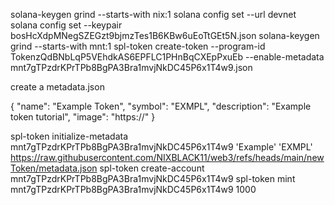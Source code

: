 solana-keygen grind --starts-with nix:1
solana config set --url devnet
solana config set --keypair bosHcXdpMNegSZEGzt9bjmzTes1B6KBw6uEoTtGEt5N.json
solana-keygen grind --starts-with mnt:1
spl-token create-token --program-id TokenzQdBNbLqP5VEhdkAS6EPFLC1PHnBqCXEpPxuEb --enable-metadata mnt7gTPzdrKPrTPb8BgPA3Bra1mvjNkDC45P6x1T4w9.json

create a metadata.json

{
	"name": "Example Token",
	"symbol": "EXMPL",
	"description": "Example token tutorial",
	"image": "https://"
}

spl-token initialize-metadata mnt7gTPzdrKPrTPb8BgPA3Bra1mvjNkDC45P6x1T4w9 'Example' 'EXMPL' https://raw.githubusercontent.com/NIXBLACK11/web3/refs/heads/main/newToken/metadata.json
spl-token create-account mnt7gTPzdrKPrTPb8BgPA3Bra1mvjNkDC45P6x1T4w9
spl-token mint mnt7gTPzdrKPrTPb8BgPA3Bra1mvjNkDC45P6x1T4w9 1000

